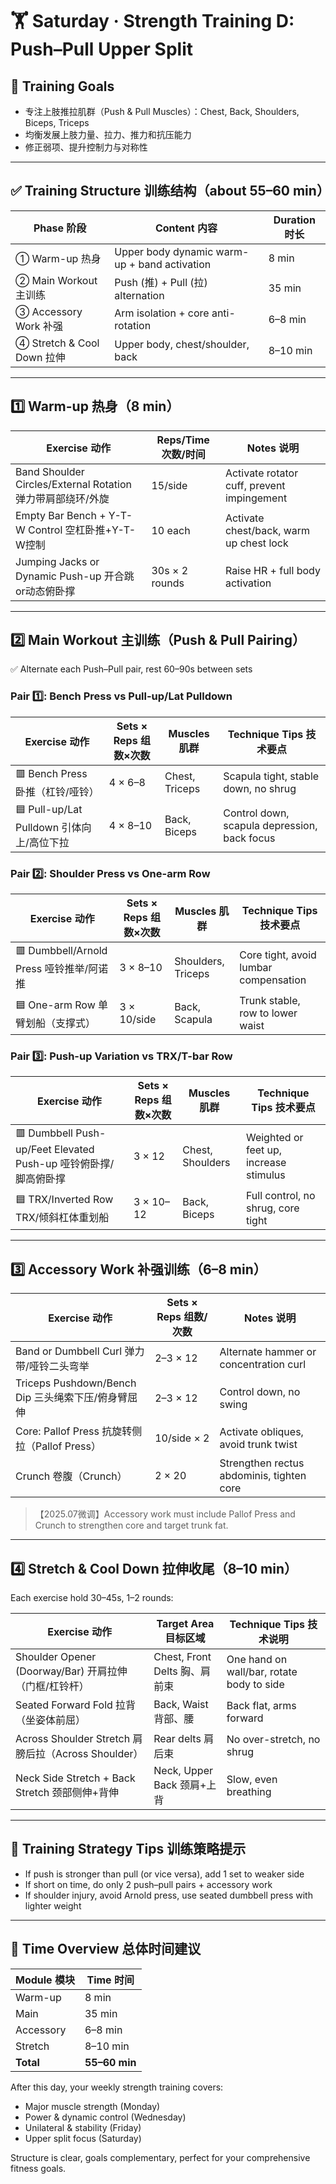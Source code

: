 # 🏋️ Saturday · Strength Training D: Push–Pull Upper Split

## 🎯 Training Goals

- 专注上肢推拉肌群（Push & Pull Muscles）：Chest, Back, Shoulders, Biceps, Triceps
- 均衡发展上肢力量、拉力、推力和抗压能力
- 修正弱项、提升控制力与对称性

---

## ✅ Training Structure 训练结构（about 55–60 min）

| Phase 阶段       | Content 内容                        | Duration 时长      |
| ---------- | --------------------------- | --------- |
| ① Warm-up 热身     | Upper body dynamic warm-up + band activation   | 8 min    |
| ② Main Workout 主训练   | Push (推) + Pull (拉) alternation   | 35 min   |
| ③ Accessory Work 补强     | Arm isolation + core anti-rotation     | 6–8 min  |
| ④ Stretch & Cool Down 拉伸     | Upper body, chest/shoulder, back            | 8–10 min |

---

## 1️⃣ Warm-up 热身（8 min）

| Exercise 动作                      | Reps/Time 次数/时间     | Notes 说明                              |
| ------------------------- | --------------- | --------------------------------- |
| Band Shoulder Circles/External Rotation 弹力带肩部绕环/外旋     | 15/side      | Activate rotator cuff, prevent impingement |
| Empty Bar Bench + Y-T-W Control 空杠卧推+Y-T-W控制     | 10 each          | Activate chest/back, warm up chest lock   |
| Jumping Jacks or Dynamic Push-up 开合跳or动态俯卧撑      | 30s × 2 rounds      | Raise HR + full body activation           |

---

## 2️⃣ Main Workout 主训练（Push & Pull Pairing）

✅ Alternate each Push–Pull pair, rest 60–90s between sets

### Pair 1️⃣: Bench Press vs Pull-up/Lat Pulldown

| Exercise 动作                  | Sets × Reps 组数×次数   | Muscles 肌群       | Technique Tips 技术要点                         |
| --------------------- | ------------- | ---------- | -------------------------------- |
| 🟥 Bench Press 卧推（杠铃/哑铃） | 4 × 6–8       | Chest, Triceps    | Scapula tight, stable down, no shrug         |
| 🟦 Pull-up/Lat Pulldown 引体向上/高位下拉 | 4 × 8–10      | Back, Biceps    | Control down, scapula depression, back focus |

### Pair 2️⃣: Shoulder Press vs One-arm Row

| Exercise 动作                  | Sets × Reps 组数×次数   | Muscles 肌群       | Technique Tips 技术要点                         |
| --------------------- | ------------- | ---------- | -------------------------------- |
| 🟥 Dumbbell/Arnold Press 哑铃推举/阿诺推  | 3 × 8–10      | Shoulders, Triceps    | Core tight, avoid lumbar compensation        |
| 🟦 One-arm Row 单臂划船（支撑式） | 3 × 10/side  | Back, Scapula    | Trunk stable, row to lower waist            |

### Pair 3️⃣: Push-up Variation vs TRX/T-bar Row

| Exercise 动作                      | Sets × Reps 组数×次数   | Muscles 肌群       | Technique Tips 技术要点                         |
| ------------------------- | ------------- | ---------- | -------------------------------- |
| 🟥 Dumbbell Push-up/Feet Elevated Push-up 哑铃俯卧撑/脚高俯卧撑  | 3 × 12        | Chest, Shoulders      | Weighted or feet up, increase stimulus       |
| 🟦 TRX/Inverted Row TRX/倾斜杠体重划船    | 3 × 10–12     | Back, Biceps    | Full control, no shrug, core tight          |

---

## 3️⃣ Accessory Work 补强训练（6–8 min）

| Exercise 动作                          | Sets × Reps 组数/次数     | Notes 说明                                     |
| ----------------------------- | --------------- | ---------------------------------------- |
| Band or Dumbbell Curl 弹力带/哑铃二头弯举          | 2–3 × 12    | Alternate hammer or concentration curl      |
| Triceps Pushdown/Bench Dip 三头绳索下压/俯身臂屈伸     | 2–3 × 12    | Control down, no swing                     |
| Core: Pallof Press 抗旋转侧拉（Pallof Press） | 10/side × 2  | Activate obliques, avoid trunk twist        |
| Crunch 卷腹（Crunch）           | 2 × 20      | Strengthen rectus abdominis, tighten core  |

> 【2025.07微调】Accessory work must include Pallof Press and Crunch to strengthen core and target trunk fat.

---

## 4️⃣ Stretch & Cool Down 拉伸收尾（8–10 min）

Each exercise hold 30–45s, 1–2 rounds:

| Exercise 动作                      | Target Area 目标区域          | Technique Tips 技术说明                         |
| ------------------------- | ----------------- | -------------------------------- |
| Shoulder Opener (Doorway/Bar) 开肩拉伸（门框/杠铃杆） | Chest, Front Delts 胸、肩前束        | One hand on wall/bar, rotate body to side     |
| Seated Forward Fold 拉背（坐姿体前屈）              | Back, Waist 背部、腰          | Back flat, arms forward                       |
| Across Shoulder Stretch 肩膀后拉（Across Shoulder）  | Rear delts 肩后束            | No over-stretch, no shrug                     |
| Neck Side Stretch + Back Stretch 颈部侧伸+背伸             | Neck, Upper Back 颈肩+上背         | Slow, even breathing                          |

---

## 🧠 Training Strategy Tips 训练策略提示

- If push is stronger than pull (or vice versa), add 1 set to weaker side
- If short on time, do only 2 push–pull pairs + accessory work
- If shoulder injury, avoid Arnold press, use seated dumbbell press with lighter weight

---

## 🧩 Time Overview 总体时间建议

| Module 模块      | Time 时间          |
| --------- | ------------- |
| Warm-up   | 8 min         |
| Main      | 35 min        |
| Accessory | 6–8 min       |
| Stretch   | 8–10 min      |
| **Total** | **55–60 min** |

After this day, your weekly strength training covers:
- Major muscle strength (Monday)
- Power & dynamic control (Wednesday)
- Unilateral & stability (Friday)
- Upper split focus (Saturday)

Structure is clear, goals complementary, perfect for your comprehensive fitness goals.